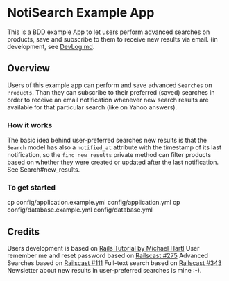 NotiSearch Example App
=====================

This is a BDD example App to let users perform advanced searches on products, save and subscribe to them to receive new results via email. (in development, see [DevLog.md](/files/DevLog.md).

Overview
--------

Users of this example app can perform and save advanced `Searches` on `Products`. Than they can subscribe to their preferred (saved) searches in order to receive an email notification whenever new search results are available for that particular search (like on Yahoo answers).

### How it works

The basic idea behind user-preferred searches new results is that the `Search` model has also a `notified_at` attribute with the timestamp of its last notification, so the `find_new_results` private method can filter products based on whether they were created or updated after the last notification. See Search#new_results.


### To get started

cp config/application.example.yml config/application.yml 
cp config/database.example.yml config/database.yml


Credits
-------

Users development is based on [Rails Tutorial by Michael Hartl](http://ruby.railstutorial.org/book/ruby-on-rails-tutorial#cha-modeling_users)
User remember me and reset password based on [Railscast #275](http://railscasts.com/episodes/275-how-i-test)
Advanced Searches based on [Railscast #111](https://github.com/railscasts/111-advanced-search-form-revised)
Full-text search based on [Railscast #343](https://github.com/railscasts/343-full-text-search-in-postgresql)
Newsletter about new results in user-preferred searches is mine :-).         

